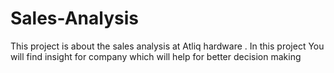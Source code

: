 # Sales-Analysis
This project is about the sales analysis at Atliq hardware . In this project You will find insight for company which will help for better decision making
